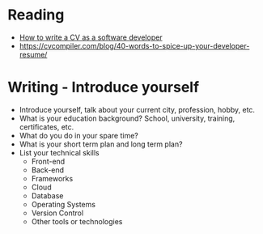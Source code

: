 # Reading

 * [How to write a CV as a software developer](https://learnitmyway.medium.com/how-to-write-a-cv-as-a-software-developer-8841a79f8458)
 * https://cvcompiler.com/blog/40-words-to-spice-up-your-developer-resume/



# Writing - Introduce yourself

* Introduce yourself, talk about your current city, profession, hobby, etc.
* What is your education background? School, university, training, certificates, etc.
* What do you do in your spare time?
* What is your short term plan and long term plan?
* List your technical skills
  - Front-end 
  - Back-end
  - Frameworks
  - Cloud
  - Database
  - Operating Systems
  - Version Control
  - Other tools or technologies
